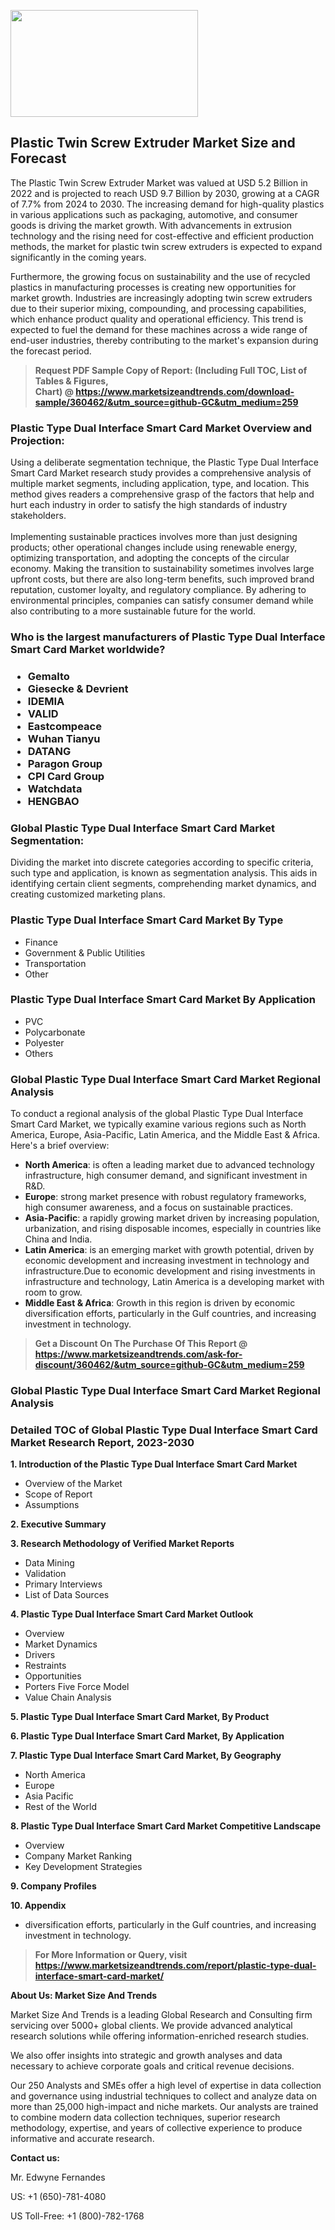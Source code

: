 <p><img class="alignnone size-medium wp-image-20088" src="https://ffe5etoiles.com/wp-content/uploads/2024/12/MST1-300x171.png" alt="" width="300" height="171" /></p><h2>Plastic Twin Screw Extruder Market Size and Forecast</h2><p>The Plastic Twin Screw Extruder Market was valued at USD 5.2 Billion in 2022 and is projected to reach USD 9.7 Billion by 2030, growing at a CAGR of 7.7% from 2024 to 2030. The increasing demand for high-quality plastics in various applications such as packaging, automotive, and consumer goods is driving the market growth. With advancements in extrusion technology and the rising need for cost-effective and efficient production methods, the market for plastic twin screw extruders is expected to expand significantly in the coming years.</p><p>Furthermore, the growing focus on sustainability and the use of recycled plastics in manufacturing processes is creating new opportunities for market growth. Industries are increasingly adopting twin screw extruders due to their superior mixing, compounding, and processing capabilities, which enhance product quality and operational efficiency. This trend is expected to fuel the demand for these machines across a wide range of end-user industries, thereby contributing to the market's expansion during the forecast period.</p></p><blockquote id="" class=""><strong>Request PDF Sample Copy of Report: (Including Full TOC, List of Tables &amp; Figures, Chart)&nbsp;@&nbsp;<strong><a href="https://www.marketsizeandtrends.com/download-sample/360462/&utm_source=github-GC&utm_medium=259" target="_blank">https://www.marketsizeandtrends.com/download-sample/360462/&utm_source=github-GC&utm_medium=259</a></strong></strong></blockquote><h3 id="" class="">Plastic Type Dual Interface Smart Card Market&nbsp;Overview and Projection:</h3><p id="" class="">Using a deliberate segmentation technique, the Plastic Type Dual Interface Smart Card Market research study provides a comprehensive analysis of multiple market segments, including application, type, and location. This method gives readers a comprehensive grasp of the factors that help and hurt each industry in order to satisfy the high standards of industry stakeholders. <br /> <br />Implementing sustainable practices involves more than just designing products; other operational changes include using renewable energy, optimizing transportation, and adopting the concepts of the circular economy. Making the transition to sustainability sometimes involves large upfront costs, but there are also long-term benefits, such improved brand reputation, customer loyalty, and regulatory compliance. By adhering to environmental principles, companies can satisfy consumer demand while also contributing to a more sustainable future for the world.</p><h3 id="" class="">Who is the largest manufacturers of&nbsp;Plastic Type Dual Interface Smart Card Market worldwide?</h3><h3 class=""><p><ul><li>Gemalto </li><li> Giesecke & Devrient </li><li> IDEMIA </li><li> VALID </li><li> Eastcompeace </li><li> Wuhan Tianyu </li><li> DATANG </li><li> Paragon Group </li><li> CPI Card Group </li><li> Watchdata </li><li> HENGBAO</li></ul></p></h3><h3 id="" class="">Global&nbsp;Plastic Type Dual Interface Smart Card Market Segmentation:</h3><p id="" class="">Dividing the market into discrete categories according to specific criteria, such type and application, is known as segmentation analysis. This aids in identifying certain client segments, comprehending market dynamics, and creating customized marketing plans.</p><h3 id="" class="">Plastic Type Dual Interface Smart Card Market&nbsp;By Type</h3><p><p><ul><li>Finance</li><li> Government & Public Utilities</li><li> Transportation</li><li> Other</p></li></ul></p></p><h3 id="" class="">Plastic Type Dual Interface Smart Card Market&nbsp;By Application</h3><p class=""><p><ul><li>PVC</li><li> Polycarbonate</li><li> Polyester</li><li> Others</li></ul></p></p><h3 id="" class="">Global Plastic Type Dual Interface Smart Card Market Regional Analysis</h3><p id="" class="">To conduct a regional analysis of the global Plastic Type Dual Interface Smart Card Market, we typically examine various regions such as North America, Europe, Asia-Pacific, Latin America, and the Middle East &amp; Africa. Here's a brief overview:</p><ul><li><strong>North America</strong>: is often a leading market due to advanced technology infrastructure, high consumer demand, and significant investment in R&amp;D.</li><li><strong>Europe</strong>: strong market presence with robust regulatory frameworks, high consumer awareness, and a focus on sustainable practices.</li><li><strong>Asia-Pacific</strong>: a rapidly growing market driven by increasing population, urbanization, and rising disposable incomes, especially in countries like China and India.</li><li><strong>Latin America</strong>: is an emerging market with growth potential, driven by economic development and increasing investment in technology and infrastructure.Due to economic development and rising investments in infrastructure and technology, Latin America is a developing market with room to grow.</li><li><strong>Middle East &amp; Africa</strong>: Growth in this region is driven by economic diversification efforts, particularly in the Gulf countries, and increasing investment in technology.</li></ul><blockquote id="" class=""><strong>Get a Discount On The Purchase Of This Report @ <strong><a href="https://www.marketsizeandtrends.com/ask-for-discount/360462/&utm_source=github-GC&utm_medium=259" target="_blank">https://www.marketsizeandtrends.com/ask-for-discount/360462/&utm_source=github-GC&utm_medium=259</a></strong></strong></blockquote><h3 id="" class="">Global Plastic Type Dual Interface Smart Card Market Regional Analysis</h3><h3 id="" class="">Detailed TOC of Global Plastic Type Dual Interface Smart Card Market Research Report, 2023-2030</h3><p id="" class=""><strong>1. Introduction of the Plastic Type Dual Interface Smart Card Market</strong></p><ul><li>Overview of the Market</li><li>Scope of Report</li><li>Assumptions</li></ul><p id="" class=""><strong>2. Executive Summary</strong></p><p id="" class=""><strong>3. Research Methodology of Verified Market Reports</strong></p><ul><li>Data Mining</li><li>Validation</li><li>Primary Interviews</li><li>List of Data Sources</li></ul><p id="" class=""><strong>4. Plastic Type Dual Interface Smart Card Market Outlook</strong></p><ul><li>Overview</li><li>Market Dynamics</li><li>Drivers</li><li>Restraints</li><li>Opportunities</li><li>Porters Five Force Model</li><li>Value Chain Analysis</li></ul><p id="" class=""><strong>5. Plastic Type Dual Interface Smart Card Market, By Product</strong></p><p id="" class=""><strong>6. Plastic Type Dual Interface Smart Card Market, By Application</strong></p><p id="" class=""><strong>7. Plastic Type Dual Interface Smart Card Market, By Geography</strong></p><ul><li>North America</li><li>Europe</li><li>Asia Pacific</li><li>Rest of the World</li></ul><p id="" class=""><strong>8. Plastic Type Dual Interface Smart Card Market Competitive Landscape</strong></p><ul><li>Overview</li><li>Company Market Ranking</li><li>Key Development Strategies</li></ul><p id="" class=""><strong>9. Company Profiles</strong></p><p id="" class=""><strong>10. Appendix</strong></p><ul><li>diversification efforts, particularly in the Gulf countries, and increasing investment in technology.</li></ul><blockquote id="" class=""><strong>For More Information or Query, visit <strong><strong><a href="https://www.marketsizeandtrends.com/report/plastic-type-dual-interface-smart-card-market/" target="_blank">https://www.marketsizeandtrends.com/report/plastic-type-dual-interface-smart-card-market/</a></strong></strong></strong></blockquote><p id="" class=""><strong>About Us: Market Size And Trends</strong></p><p id="" class="">Market Size And Trends is a leading Global Research and Consulting firm servicing over 5000+ global clients. We provide advanced analytical research solutions while offering information-enriched research studies.</p><p id="" class="">We also offer insights into strategic and growth analyses and data necessary to achieve corporate goals and critical revenue decisions.</p><p id="" class="">Our 250 Analysts and SMEs offer a high level of expertise in data collection and governance using industrial techniques to collect and analyze data on more than 25,000 high-impact and niche markets. Our analysts are trained to combine modern data collection techniques, superior research methodology, expertise, and years of collective experience to produce informative and accurate research.</p><p id="" class=""><strong>Contact us:</strong></p><p id="" class="">Mr. Edwyne Fernandes</p><p id="" class="">US: +1 (650)-781-4080</p><p id="" class="">US Toll-Free: +1 (800)-782-1768</p>
